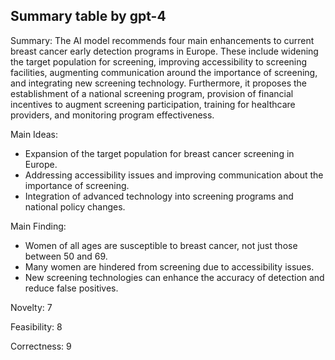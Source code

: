 ## Summary table by gpt-4
Summary: 
The AI model recommends four main enhancements to current breast cancer early detection programs in Europe. These include widening the target population for screening, improving accessibility to screening facilities, augmenting communication around the importance of screening, and integrating new screening technology. Furthermore, it proposes the establishment of a national screening program, provision of financial incentives to augment screening participation, training for healthcare providers, and monitoring program effectiveness. 

Main Ideas: 
- Expansion of the target population for breast cancer screening in Europe.
- Addressing accessibility issues and improving communication about the importance of screening.
- Integration of advanced technology into screening programs and national policy changes.

Main Finding: 
- Women of all ages are susceptible to breast cancer, not just those between 50 and 69.
- Many women are hindered from screening due to accessibility issues.
- New screening technologies can enhance the accuracy of detection and reduce false positives.

Novelty: 
7

Feasibility: 
8

Correctness: 
9